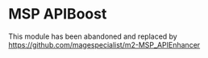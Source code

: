 # MSP APIBoost

This module has been abandoned and replaced by https://github.com/magespecialist/m2-MSP_APIEnhancer
